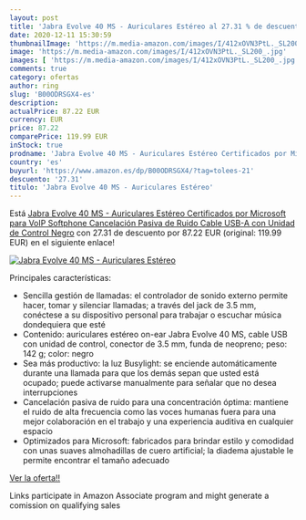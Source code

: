 ```yaml
---
layout: post
title: 'Jabra Evolve 40 MS - Auriculares Estéreo al 27.31 % de descuento'
date: 2020-12-11 15:30:59
thumbnailImage: 'https://m.media-amazon.com/images/I/412xOVN3PtL._SL200_.jpg'
image: 'https://m.media-amazon.com/images/I/412xOVN3PtL._SL200_.jpg'
images: [ 'https://m.media-amazon.com/images/I/412xOVN3PtL._SL200_.jpg' ]
comments: true
category: ofertas
author: ring
slug: 'B00ODRSGX4-es'
description:
actualPrice: 87.22 EUR
currency: EUR
price: 87.22
comparePrice: 119.99 EUR
inStock: true
prodname: 'Jabra Evolve 40 MS - Auriculares Estéreo Certificados por Microsoft para VoIP Softphone  Cancelación Pasiva de Ruido  Cable USB-A con Unidad de Control  Negro'
country: 'es'
buyurl: 'https://www.amazon.es/dp/B00ODRSGX4/?tag=tolees-21'
descuento: '27.31'
titulo: 'Jabra Evolve 40 MS - Auriculares Estéreo'
---
```


Está [Jabra Evolve 40 MS - Auriculares Estéreo Certificados por Microsoft para VoIP Softphone  Cancelación Pasiva de Ruido  Cable USB-A con Unidad de Control  Negro](https://www.amazon.es/dp/B00ODRSGX4/?tag=tolees-21) con 27.31 de descuento por 87.22 EUR (original: 119.99 EUR) en el siguiente enlace!

[![Jabra Evolve 40 MS - Auriculares Estéreo](https://m.media-amazon.com/images/I/412xOVN3PtL._SL200_.jpg)](https://www.amazon.es/dp/B00ODRSGX4/?tag=tolees-21)

Principales características:

- Sencilla gestión de llamadas: el controlador de sonido externo permite hacer, tomar y silenciar llamadas; a través del jack de 3.5 mm, conéctese a su dispositivo personal para trabajar o escuchar música dondequiera que esté
- Contenido: auriculares estéreo on-ear Jabra Evolve 40 MS, cable USB con unidad de control, conector de 3.5 mm, funda de neopreno; peso: 142 g; color: negro
- Sea más productivo: la luz Busylight: se enciende automáticamente durante una llamada para que los demás sepan que usted está ocupado; puede activarse manualmente para señalar que no desea interrupciones
- Cancelación pasiva de ruido para una concentración óptima: mantiene el ruido de alta frecuencia como las voces humanas fuera para una mejor colaboración en el trabajo y una experiencia auditiva en cualquier espacio
- Optimizados para Microsoft: fabricados para brindar estilo y comodidad con unas suaves almohadillas de cuero artificial; la diadema ajustable le permite encontrar el tamaño adecuado

[Ver la oferta!!](https://www.amazon.es/dp/B00ODRSGX4/?tag=tolees-21)

Links participate in Amazon Associate program and might generate a comission on qualifying sales


